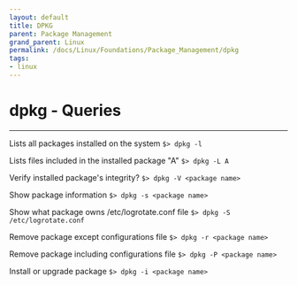 ```yaml
---
layout: default
title: DPKG
parent: Package Management
grand_parent: Linux
permalink: /docs/Linux/Foundations/Package_Management/dpkg
tags:
- linux
---
```


# dpkg - Queries
---

Lists all packages installed on the system
`$> dpkg -l`

Lists files included in the installed package "A"
`$> dpkg -L A`

Verify installed package's integrity?
`$> dpkg -V <package name>`

Show package information
`$> dpkg -s <package name>`

Show what package owns /etc/logrotate.conf file
`$> dpkg -S /etc/logrotate.conf`

Remove package except configurations file
`$> dpkg -r <package name>`

Remove package including configurations file
`$> dpkg -P <package name>`

Install or upgrade package
`$> dpkg -i <package name>`
